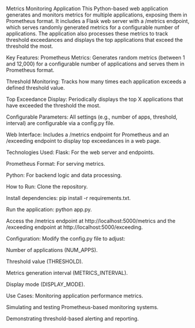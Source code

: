 Metrics Monitoring Application
This Python-based web application generates and monitors metrics for multiple applications, exposing them in Prometheus format. It includes a Flask web server with a /metrics endpoint, which serves randomly generated metrics for a configurable number of applications. The application also processes these metrics to track threshold exceedances and displays the top applications that exceed the threshold the most.

Key Features:
Prometheus Metrics: Generates random metrics (between 1 and 12,000) for a configurable number of applications and serves them in Prometheus format.

Threshold Monitoring: Tracks how many times each application exceeds a defined threshold value.

Top Exceedance Display: Periodically displays the top X applications that have exceeded the threshold the most.

Configurable Parameters: All settings (e.g., number of apps, threshold, interval) are configurable via a config.py file.

Web Interface: Includes a /metrics endpoint for Prometheus and an /exceeding endpoint to display top exceedances in a web page.

Technologies Used:
Flask: For the web server and endpoints.

Prometheus Format: For serving metrics.

Python: For backend logic and data processing.

How to Run:
Clone the repository.

Install dependencies: pip install -r requirements.txt.

Run the application: python app.py.

Access the /metrics endpoint at http://localhost:5000/metrics and the /exceeding endpoint at http://localhost:5000/exceeding.

Configuration:
Modify the config.py file to adjust:

Number of applications (NUM_APPS).

Threshold value (THRESHOLD).

Metrics generation interval (METRICS_INTERVAL).

Display mode (DISPLAY_MODE).

Use Cases:
Monitoring application performance metrics.

Simulating and testing Prometheus-based monitoring systems.

Demonstrating threshold-based alerting and reporting.
